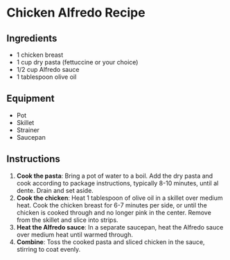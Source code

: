 # Chicken Alfredo Recipe  

## Ingredients  
- 1 chicken breast  
- 1 cup dry pasta (fettuccine or your choice)  
- 1/2 cup Alfredo sauce  
- 1 tablespoon olive oil  

## Equipment  
- Pot  
- Skillet  
- Strainer  
- Saucepan  

## Instructions  
1. **Cook the pasta**: Bring a pot of water to a boil. Add the dry pasta and cook according to package instructions, typically 8-10 minutes, until al dente. Drain and set aside.  
2. **Cook the chicken**: Heat 1 tablespoon of olive oil in a skillet over medium heat. Cook the chicken breast for 6-7 minutes per side, or until the chicken is cooked through and no longer pink in the center. Remove from the skillet and slice into strips.  
3. **Heat the Alfredo sauce**: In a separate saucepan, heat the Alfredo sauce over medium heat until warmed through.  
4. **Combine**: Toss the cooked pasta and sliced chicken in the sauce, stirring to coat evenly.